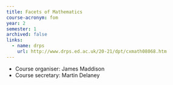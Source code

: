 ```yaml
---
title: Facets of Mathematics
course-acronym: fom
year: 2
semester: 1
archived: false
links:
  - name: drps
    url: http://www.drps.ed.ac.uk/20-21/dpt/cxmath08068.htm
---
```

- Course organiser: James Maddison
- Course secretary: Martin Delaney